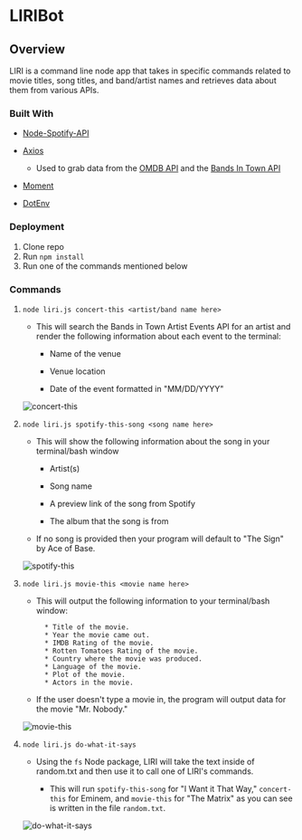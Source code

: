 # LIRIBot

## Overview 

LIRI is a command line node app that takes in specific commands related to movie titles, song titles, and band/artist names and retrieves data about them from various APIs.

### Built With

* [Node-Spotify-API](https://www.npmjs.com/package/node-spotify-api)

* [Axios](https://www.npmjs.com/package/axios)

     * Used to grab data from the [OMDB API](http://www.omdbapi.com) and the [Bands In Town API](http://www.artists.bandsintown.com/bandsintown-api)

* [Moment](https://www.npmjs.com/package/moment)

* [DotEnv](https://www.npmjs.com/package/dotenv)

### Deployment

1. Clone repo
2. Run `npm install`
3. Run one of the commands mentioned below

### Commands

1. `node liri.js concert-this <artist/band name here>`

   * This will search the Bands in Town Artist Events API for an artist and render the following information about each event to the terminal:
    
     * Name of the venue

     * Venue location

     * Date of the event formatted in "MM/DD/YYYY"

    ![concert-this](https://i.imgur.com/tzVaxSq.png)

2. `node liri.js spotify-this-song <song name here>`

   * This will show the following information about the song in your terminal/bash window

     * Artist(s)

     * Song name

     * A preview link of the song from Spotify

     * The album that the song is from

   * If no song is provided then your program will default to "The Sign" by Ace of Base.

    ![spotify-this](https://i.imgur.com/k0MAhyV.png)

3. `node liri.js movie-this <movie name here>`

   * This will output the following information to your terminal/bash window:

     ```
       * Title of the movie.
       * Year the movie came out.
       * IMDB Rating of the movie.
       * Rotten Tomatoes Rating of the movie.
       * Country where the movie was produced.
       * Language of the movie.
       * Plot of the movie.
       * Actors in the movie.
     ```

   * If the user doesn't type a movie in, the program will output data for the movie "Mr. Nobody."

    ![movie-this](https://imgur.com/QRVYEuR.png)

4. `node liri.js do-what-it-says`

   * Using the `fs` Node package, LIRI will take the text inside of random.txt and then use it to call one of LIRI's commands.

     * This will run `spotify-this-song` for "I Want it That Way," `concert-this` for Eminem, and `movie-this` for "The Matrix" as you can see is written in the file `random.txt`.

    ![do-what-it-says](https://i.imgur.com/7rCAmrK.png)